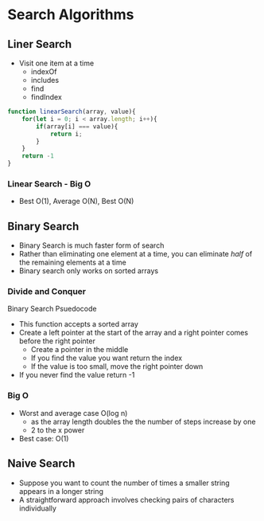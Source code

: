  # Search Algorithms

## Liner Search
- Visit one item at a time
    - indexOf
    - includes
    - find
    - findIndex

```javascript
function linearSearch(array, value){
    for(let i = 0; i < array.length; i++){
        if(array[i] === value){
            return i;
        }
    }
    return -1
}
```

### Linear Search - Big O
- Best O(1), Average O(N), Best O(N)

## Binary Search 
- Binary Search is much faster form of search
- Rather than eliminating one element at a time, you can eliminate *half* of the remaining elements at a time
- Binary search only works on sorted arrays 

### Divide and Conquer
Binary Search Psuedocode
- This function accepts a sorted array
- Create a left pointer at the start of the array and a right pointer comes before the right pointer
    - Create a pointer in the middle
    - If you find the value you want return the index
    - If the value is too small, move the right pointer down 
- If you never find the value return -1

### Big O
- Worst and average case O(log n)
    - as the array length doubles the the number of steps increase by one
    - 2 to the x power
- Best case: O(1)

## Naive Search 
- Suppose you want to count the number of times a smaller string appears in a longer string
- A straightforward approach involves checking pairs of characters individually